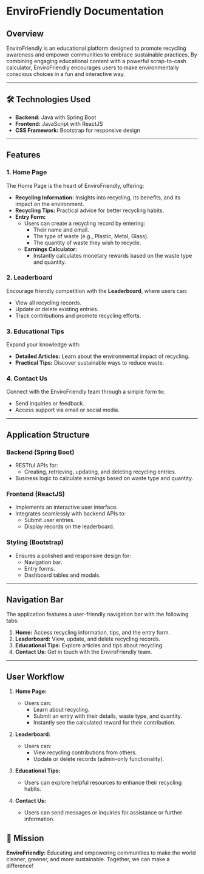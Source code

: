 # EnviroFriendly Documentation

## Overview
EnviroFriendly is an educational platform designed to promote recycling awareness and empower communities to embrace sustainable practices. By combining engaging educational content with a powerful scrap-to-cash calculator, EnviroFriendly encourages users to make environmentally conscious choices in a fun and interactive way.

---

## 🛠️ Technologies Used
- **Backend:** Java with Spring Boot
- **Frontend:** JavaScript with ReactJS
- **CSS Framework:** Bootstrap for responsive design

---

## Features

### 1. Home Page
The Home Page is the heart of EnviroFriendly, offering:
- **Recycling Information:** Insights into recycling, its benefits, and its impact on the environment.
- **Recycling Tips:** Practical advice for better recycling habits.
- **Entry Form:**
  - Users can create a recycling record by entering:
    - Their name and email.
    - The type of waste (e.g., Plastic, Metal, Glass).
    - The quantity of waste they wish to recycle.
  - **Earnings Calculator:**
    - Instantly calculates monetary rewards based on the waste type and quantity.

### 2. Leaderboard
Encourage friendly competition with the **Leaderboard**, where users can:
- View all recycling records.
- Update or delete existing entries.
- Track contributions and promote recycling efforts.

### 3. Educational Tips
Expand your knowledge with:
- **Detailed Articles:** Learn about the environmental impact of recycling.
- **Practical Tips:** Discover sustainable ways to reduce waste.

### 4. Contact Us
Connect with the EnviroFriendly team through a simple form to:
- Send inquiries or feedback.
- Access support via email or social media.

---

## Application Structure

### Backend (Spring Boot)
- RESTful APIs for:
  - Creating, retrieving, updating, and deleting recycling entries.
- Business logic to calculate earnings based on waste type and quantity.

### Frontend (ReactJS)
- Implements an interactive user interface.
- Integrates seamlessly with backend APIs to:
  - Submit user entries.
  - Display records on the leaderboard.

### Styling (Bootstrap)
- Ensures a polished and responsive design for:
  - Navigation bar.
  - Entry forms.
  - Dashboard tables and modals.

---

## Navigation Bar
The application features a user-friendly navigation bar with the following tabs:
1. **Home:** Access recycling information, tips, and the entry form.
2. **Leaderboard:** View, update, and delete recycling records.
3. **Educational Tips:** Explore articles and tips about recycling.
4. **Contact Us:** Get in touch with the EnviroFriendly team.

---

## User Workflow

1. **Home Page:**
   - Users can:
     - Learn about recycling.
     - Submit an entry with their details, waste type, and quantity.
     - Instantly see the calculated reward for their contribution.

2. **Leaderboard:**
   - Users can:
     - View recycling contributions from others.
     - Update or delete records (admin-only functionality).

3. **Educational Tips:**
   - Users can explore helpful resources to enhance their recycling habits.

4. **Contact Us:**
   - Users can send messages or inquiries for assistance or further information.


## 💚 Mission
**EnviroFriendly:** Educating and empowering communities to make the world cleaner, greener, and more sustainable. Together, we can make a difference!

